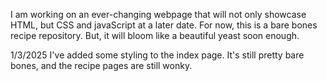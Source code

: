 I am working on an ever-changing webpage that will not only showcase HTML, but CSS and javaScript at a later date. For now, this is a bare bones recipe repository. But, it will bloom like a beautiful yeast soon enough.

1/3/2025 I've added some styling to the index page. It's still pretty bare bones, and the recipe pages are still wonky. 